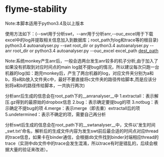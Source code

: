 # flyme-stability

Note:本脚本适用于python3.4及以上版本

使用方法如下：(--swt用于分析swt，--anr用于分析anr,--ouc_excel用于下载excel中的log并提取相关信息加入到数据库；root_path为log和trace等的根目录)
python3.4 autoanalyser.py --swt root_dir
or
python3.4 autoanalyser.py --anr root_dir
or
python3.4 autoanalyser.py --ouc_excel excel_path [dest_path](dest_path可不填,默认为/home/liucong/temp/ouc/)

Note:系统monkey产生anr后，一般会选两台发生anr较多的机子分析,由于加入了如果没有抓取到对应时间点的main
log就不提bug的情况，所以建议每次只跑一台机器的log(如：跑完monkey后，产生了两台机器的log，对应文件夹分别为a和b，将a和b放入文件夹c中，最好不要直接将c文件夹的路径传给脚本,而是应该分别将a和b的路径传给脚本，一共执行两次)


分析anr后生成的信息会在root_path下的__anranalyser__中
1.extractall：表示解压.gz得到的最原始的dropbox信息
2.bug：表示确定要提bug的项
3.notbug：表示确定不提bug的项
4.merge：表示merge（即去重）extractall后的项
5.undetermined：表示不确定的项，需要自己再分析

分析swt后生成的信息会在root_path下的__swtanalyser__中，文件以'发生时间_swt.txt'命名，解析后的生成文件内容为发生swt前后最合适的时间点对应thread的trace信息，如果卡在binder通信，会根据db文件找到binder对端相应thread的trace（实测中db文件中的trace会发生混淆，所以trace有时是错乱的，后续会根据大量的验证来改进）。

